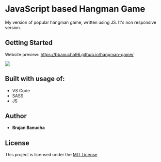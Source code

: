 # JavaScript based Hangman Game

My version of popular hangman game, written using JS. It's non responsive version.

## Getting Started

Website preview: https://bbanucha96.github.io/hangman-game/

![](https://i.imgur.com/ZJfmmbo.png)

## Built with usage of:

* VS Code
* SASS
* JS

## Author

* **Brajan Banucha** 

## License

This project is licensed under the [MIT License](LICENSE)
